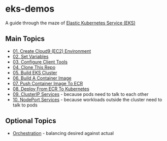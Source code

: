 # eks-demos
A guide through the maze of [Elastic Kubernetes Service (EKS)](https://aws.amazon.com/eks)

## Main Topics
* [01. Create Cloud9 (EC2) Environment](doc/01-cloud9/README.md)
* [02. Set Variables](doc/02-set-variables/README.md)
* [03. Configure Client Tools](doc/03-client-tools/README.md)
* [04. Clone This Repo](doc/04-clone-repo/README.md)
* [05. Build EKS Cluster](doc/05-build-cluster/README.md)
* [06. Build A Container Image](doc/06-build-container-image/README.md)
* [07. Push Container Image To ECR](doc/07-push-to-ecr/README.md)
* [08. Deploy From ECR To Kubernetes](doc/08-deploy-to-k8s/README.md)
* [09. ClusterIP Services](doc/09-clusterip-services/README.md) - because pods need to talk to each other
* [10. NodePort Services](doc/10-nodeport-services/README.md) - because workloads outside the cluster need to talk to pods

## Optional Topics
* [Orchestration](doc/orchestration/README.md) - balancing desired against actual
